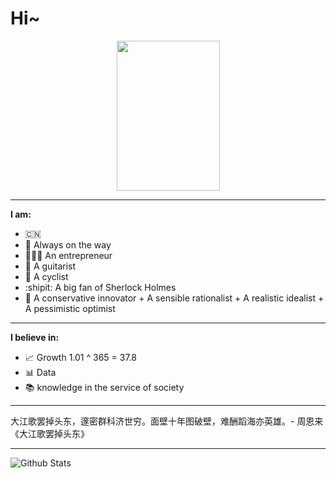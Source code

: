# Hi~
<p align="center">
  <img width="165" height="240" src="https://media.giphy.com/media/JQ54sqhIDXohG/giphy.gif">
</p>

- -----------------------------------------------------------------------------------------------------
**I am:**

- :cn:
- 🚶 Always on the way
- 👨🏻‍💻 An entrepreneur 
- 🎸 A guitarist
- 🚴 A cyclist
- :shipit: A big fan of Sherlock Holmes
- 🤔 A conservative innovator + A sensible rationalist + A realistic idealist + A pessimistic optimist 
- -----------------------------------------------------------------------------------------------------
**I believe in:**

- 📈 Growth 1.01 ^ 365 = 37.8 
- :bar_chart: Data
- 📚 knowledge in the service of society
- -----------------------------------------------------------------------------------------------------
大江歌罢掉头东，邃密群科济世穷。面壁十年图破壁，难酬蹈海亦英雄。- 周恩来《大江歌罢掉头东》
- -----------------------------------------------------------------------------------------------------

<img align = "left" alt = "Github Stats" src = "https://github-readme-stats.vercel.app/api?username=boyuan-li&show_icons=true&hide_border=true?count_private=true&theme=dark"/>
